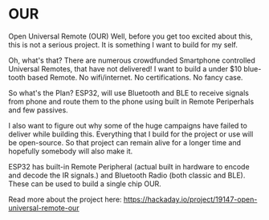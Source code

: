 # OUR
Open Universal Remote (OUR)
Well, before you get too excited about this, this is not a serious project. It is something I want to build for my self. 

Oh, what's that?
There are numerous crowdfunded Smartphone controlled Universal Remotes, that have not delivered! I want to build a under $10 blue-tooth based Remote. No wifi/internet. No certifications. No fancy case.

So what's the Plan?
ESP32, will use Bluetooth and BLE to receive signals from phone and route them to the phone using built in Remote Periperhals and few passives.

I also want to figure out why some of the huge campaigns have failed to deliver while building this. Everything that I build for the project or use will be open-source. So that project can remain alive for a longer time and hopefully somebody will also make it.

ESP32 has built-in Remote Peripheral (actual built in hardware to encode and decode the IR signals.) and Bluetooth Radio (both classic and BLE). These can be used to build a single chip OUR.

Read more about the project here:
https://hackaday.io/project/19147-open-universal-remote-our 
